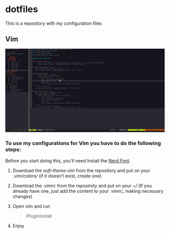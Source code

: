 # **dotfiles**
This is a repository with my configuration files 

## Vim
![Vim Print](myimage.png "Vim Print")

### To use my configurations for Vim you have to do the following steps:  

Before you start doing this, you'll need Install the [Nerd Font][font-install].

1. Download the *soft-theme.vim* from the repository and put on your *.vim/colors/*  (if it doesn't exist, create one)
    
2. Download the *.vimrc* from the reposiroty and put on your *~/* (If you already have one, just add the content to your .vimrc, making necessary changes)

3. Open vim and run
    >:PluginInstall

4. Enjoy
    

[font-install]: https://github.com/ryanoasis/nerd-fonts#font-installation1
